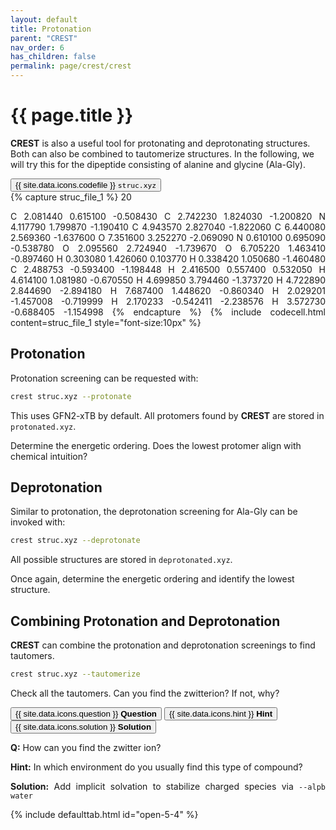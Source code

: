 ```yaml
---
layout: default
title: Protonation
parent: "CREST"
nav_order: 6
has_children: false
permalink: page/crest/crest
---
```


# {{ page.title }}

**CREST** is also a useful tool for protonating and deprotonating structures. Both can also be combined to tautomerize structures.
In the following, we will try this for the dipeptide consisting of alanine and glycine (Ala-Gly).

<!-- Tab links -->
<div class="tab card">
  <button
    class="tablinks tab-id-1"
    onclick="openTabId(event, 'struc-1', 'tab-id-1')"
    id="open-1">
    {{ site.data.icons.codefile }} <code>struc.xyz</code>
  </button>
</div>
<!-- Tab content -->
<div id="struc-1" class="tabcontent tab-id-1" style="text-align:justify">
{% capture struc_file_1 %}
20

C     2.081440     0.615100    -0.508430
C     2.742230     1.824030    -1.200820
N     4.117790     1.799870    -1.190410
C     4.943570     2.827040    -1.822060
C     6.440080     2.569360    -1.637600
O     7.351600     3.252270    -2.069090
N     0.610100     0.695090    -0.538780
O     2.095560     2.724940    -1.739670
O     6.705220     1.463410    -0.897460
H     0.303080     1.426060     0.103770
H     0.338420     1.050680    -1.460480
C     2.488753    -0.593400    -1.198448
H     2.416500     0.557400     0.532050
H     4.614100     1.081980    -0.670550
H     4.699850     3.794460    -1.373720
H     4.722890     2.844690    -2.894180
H     7.687400     1.448620    -0.860340
H     2.029201    -1.457008    -0.719999
H     2.170233    -0.542411    -2.238576
H     3.572730    -0.688405    -1.154998
{% endcapture %}
{% include codecell.html content=struc_file_1 style="font-size:10px" %}
</div>

## Protonation

Protonation screening can be requested with:

```bash
crest struc.xyz --protonate
```

This uses GFN2-xTB by default. All protomers found by **CREST** are stored in `protonated.xyz`.

Determine the energetic ordering. Does the lowest protomer align with chemical intuition?

## Deprotonation

Similar to protonation, the deprotonation screening for Ala-Gly can be invoked with:

```bash
crest struc.xyz --deprotonate
```
All possible structures are stored in `deprotonated.xyz`.

Once again, determine the energetic ordering and identify the lowest structure.

## Combining Protonation and Deprotonation

**CREST** can combine the protonation and deprotonation screenings to find tautomers.

```bash
crest struc.xyz --tautomerize
```

Check all the tautomers. 
Can you find the zwitterion? If not, why?


<div class="tab card">
  <button class="tablinks tab-id-5-4 active" onclick="openTabId(event, 'question-5-1', 'tab-id-5-4')" id="open-5-4">{{ site.data.icons.question }} <strong>Question</strong></button>
  <button class="tablinks tab-id-5-4" onclick="openTabId(event, 'hint-5-1', 'tab-id-5-4')">{{ site.data.icons.hint }} <strong>Hint</strong></button>
  <button class="tablinks tab-id-5-4" onclick="openTabId(event, 'solution-5-1', 'tab-id-5-4')">{{ site.data.icons.solution }} <strong>Solution</strong></button>
</div>

<!-- Tab content -->
<div id="question-5-1" class="tabcontent tab-id-5-4" style="text-align:justify">
  <p><strong>Q:</strong> How can you find the zwitter ion?</p>
</div>

<div id="hint-5-1" class="tabcontent tab-id-5-4" style="text-align:justify">
  <p><strong>Hint:</strong> In which environment do you usually find this type of compound?</p>
</div>

<div id="solution-5-1" class="tabcontent tab-id-5-4" style="text-align:justify">
  <p><strong>Solution:</strong> Add implicit solvation to stabilize charged species via <code>--alpb water</code></p>
</div>
{% include defaulttab.html id="open-5-4" %}
